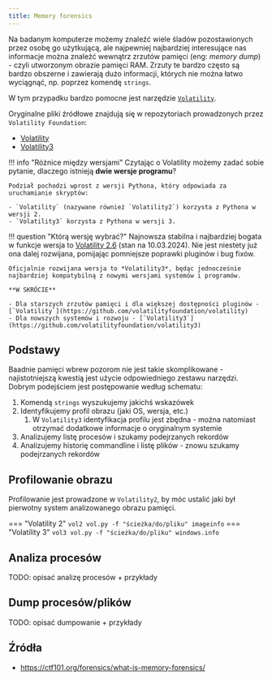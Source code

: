 ```yaml
---
title: Memory forensics
---
```


Na badanym komputerze możemy znaleźć wiele śladów pozostawionych przez osobę go użytkującą, ale najpewniej najbardziej interesujące nas informacje można znaleźć wewnątrz zrzutów pamięci (eng: *memory dump*) - czyli utworzonym obrazie pamięci RAM. Zrzuty te bardzo często są bardzo obszerne i zawierają dużo informacji, których nie można łatwo wyciągnąć, np. poprzez komendę `strings`.

W tym przypadku bardzo pomocne jest narzędzie [`Volatility`](https://volatilityfoundation.org/).

Oryginalne pliki źródłowe znajdują się w repozytoriach prowadzonych przez `Volatility Foundation`:

- [Volatility](https://github.com/volatilityfoundation/volatility)
- [Volatility3](https://github.com/volatilityfoundation/volatility3)

!!! info "Różnice między wersjami"
    Czytając o Volatility możemy zadać sobie pytanie, dlaczego istnieją **dwie wersje programu**?

    Podział pochodzi wprost z wersji Pythona, który odpowiada za uruchamianie skryptów:

    - `Volatility` (nazywane również `Volatility2`) korzysta z Pythona w wersji 2.
    - `Volatility3` korzysta z Pythona w wersji 3.
    
!!! question "Którą wersję wybrać?"
    Najnowsza stabilna i najbardziej bogata w funkcje wersja to [Volatility 2.6](https://volatilityfoundation.org/frequently-asked-questions/) (stan na 10.03.2024). Nie jest niestety już ona dalej rozwijana, pomijając pomniejsze poprawki pluginów i bug fixów.

    Oficjalnie rozwijana wersja to *Volatility3*, będąc jednocześnie najbardziej kompatybilną z nowymi wersjami systemów i programów.

    **W SKRÓCIE**

    - Dla starszych zrzutów pamięci i dla większej dostępności pluginów - [`Volatility`](https://github.com/volatilityfoundation/volatility)
    - Dla nowszych systemów i rozwoju - [`Volatility3`](https://github.com/volatilityfoundation/volatility3)

## Podstawy

Baadnie pamięci wbrew pozorom nie jest takie skomplikowane - najistotniejszą kwestią jest użycie odpowiedniego zestawu narzędzi. Dobrym podejściem jest postępowanie według schematu:

1. Komendą `strings` wyszukujemy jakichś wskazówek
2. Identyfikujemy profil obrazu (jaki OS, wersja, etc.)
    1. W `Volatility3` identyfikacja profilu jest zbędna - można natomiast otrzymać dodatkowe informacje o oryginalnym systemie
3. Analizujemy listę procesów i szukamy podejrzanych rekordów
4. Analizujemy historię commandline i listę plików - znowu szukamy podejrzanych rekordów


## Profilowanie obrazu

Profilowanie jest prowadzone w `Volatility2`, by móc ustalić jaki był pierwotny system analizowanego obrazu pamięci.

=== "Volatility 2"
    ``` vol2
    vol.py -f "ścieżka/do/pliku" imageinfo
    ```
=== "Volatility 3"
    ``` vol3
    vol.py -f "ścieżka/do/pliku" windows.info
    ```

## Analiza procesów

TODO: opisać analizę procesów + przykłady

## Dump procesów/plików

TODO: opisać dumpowanie + przykłady

## Źródła

- https://ctf101.org/forensics/what-is-memory-forensics/